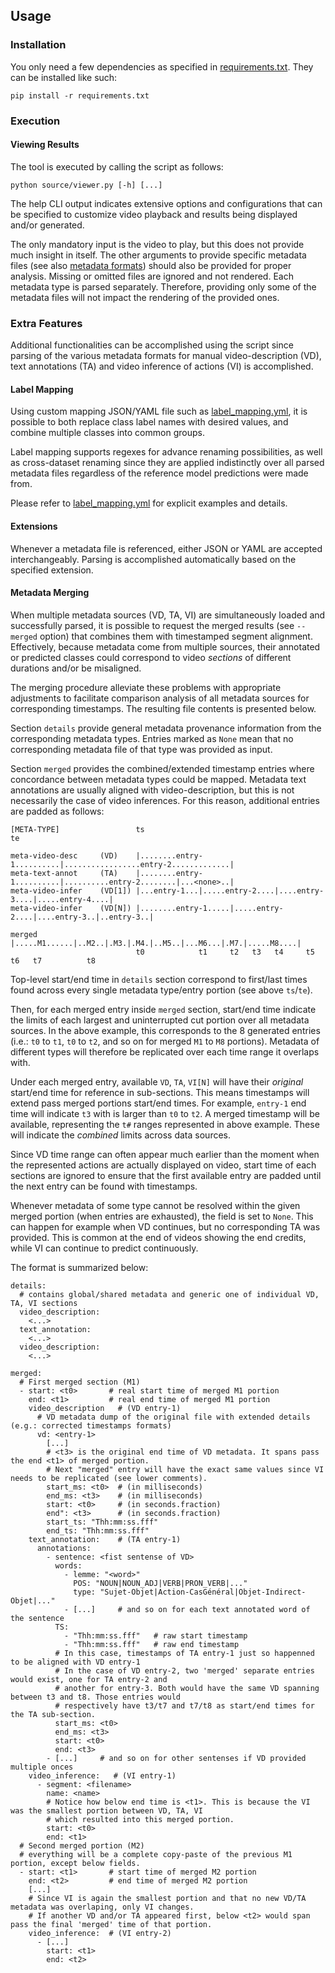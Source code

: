 
## Usage 

### Installation

You only need a few dependencies as specified in [requirements.txt](../requirements.txt).
They can be installed like such: 

    pip install -r requirements.txt


### Execution

#### Viewing Results

The tool is executed by calling the script as follows: 

    python source/viewer.py [-h] [...]


The help CLI output indicates extensive options and configurations that can be specified to customize video playback
and results being displayed and/or generated.

The only mandatory input is the video to play, but this does not provide much insight in itself. The other arguments
to provide specific metadata files (see also [metadata formats](metadata_format.md)) should also be provided for proper
analysis. Missing or omitted files are ignored and not rendered. Each metadata type is parsed separately. Therefore,
providing only some of the metadata files will not impact the rendering of the provided ones.  


### Extra Features

Additional functionalities can be accomplished using the script since parsing of the various metadata formats for
manual video-description (VD), text annotations (TA) and video inference of actions (VI) is accomplished. 

#### Label Mapping

Using custom mapping JSON/YAML file such as [label_mapping.yml][mapping-example], it is possible to both replace
class label names with desired values, and combine multiple classes into common groups. 
 
Label mapping supports regexes for advance renaming possibilities, as well as cross-dataset renaming since they are 
applied indistinctly over all parsed metadata files regardless of the reference model predictions were made from.

Please refer to [label_mapping.yml][mapping-example] for explicit examples and details. 

[mapping-example]: ../label_mapping.yml

#### Extensions

Whenever a metadata file is referenced, either JSON or YAML are accepted interchangeably. 
Parsing is accomplished automatically based on the specified extension.

#### Metadata Merging 

When multiple metadata sources (VD, TA, VI) are simultaneously loaded and successfully parsed, it is possible to request
the merged results (see `--merged` option) that combines them with timestamped segment alignment. Effectively, because
metadata come from multiple sources, their annotated or predicted classes could correspond to video *sections* of 
different durations and/or be misaligned. 

The merging procedure alleviate these problems with appropriate adjustments to facilitate comparison analysis of all
metadata sources for corresponding timestamps. The resulting file contents is presented below.

Section `details` provide general metadata provenance information from the corresponding metadata types.
Entries marked as `None` mean that no corresponding metadata file of that type was provided as input.

Section `merged` provides the combined/extended timestamp entries where concordance between metadata types
could be mapped. Metadata text annotations are usually aligned with video-description, but this is not
necessarily the case of video inferences. For this reason, additional entries are padded as follows:

    [META-TYPE]                 ts                                                              te

    meta-video-desc     (VD)    |........entry-1..........|.................entry-2.............|
    meta-text-annot     (TA)    |........entry-1..........|..........entry-2........|...<none>..|
    meta-video-infer    (VD[1]) |...entry-1...|.....entry-2....|....entry-3....|.....entry-4....|
    meta-video-infer    (VD[N]) |........entry-1.....|.....entry-2....|....entry-3..|..entry-3..|

    merged                      |.....M1......|..M2..|.M3.|.M4.|..M5..|...M6...|.M7.|.....M8....|
                                t0            t1     t2   t3   t4     t5       t6   t7          t8

Top-level start/end time in `details` section correspond to first/last times found across every single
metadata type/entry portion (see above `ts`/`te`).

Then, for each merged entry inside `merged` section, start/end time indicate the limits of each largest and 
uninterrupted cut portion over all metadata sources. In the above example, this corresponds to the 8 generated 
entries (i.e.: `t0` to `t1`,  `t0` to `t2`, and so on for merged `M1` to `M8` portions). Metadata of different 
types will therefore be replicated over each time range it overlaps with.

Under each merged entry, available `VD`, `TA`, `VI[N]` will have their *original* start/end time for reference in 
sub-sections. This means timestamps will extend pass merged portions start/end times. For example, `entry-1` 
end time will indicate `t3` with is larger than `t0` to `t2`. 
A merged timestamp will be available, representing the `t#` ranges represented in above example. These will indicate 
the *combined* limits across data sources. 

Since VD time range can often appear much earlier than the moment when the represented actions are actually
displayed on video, start time of each sections are ignored to ensure that the first available entry are padded
until the next entry can be found with timestamps.

Whenever metadata of some type cannot be resolved within the given merged portion (when entries are exhausted),
the field is set to `None`. This can happen for example when VD continues, but no corresponding TA was
provided. This is common at the end of videos showing the end credits, while VI can continue to predict continuously.

The format is summarized below: 

    details: 
      # contains global/shared metadata and generic one of individual VD, TA, VI sections 
      video_description: 
        <...>
      text_annotation: 
        <...>
      video_description:
        <...> 
      
    merged:
      # First merged section (M1) 
      - start: <t0>       # real start time of merged M1 portion
        end: <t1>         # real end time of merged M1 portion
        video_description   # (VD entry-1)
          # VD metadata dump of the original file with extended details (e.g.: corrected timestamps formats)   
          vd: <entry-1>
            [...]
            # <t3> is the original end time of VD metadata. It spans pass the end <t1> of merged portion. 
            # Next "merged" entry will have the exact same values since VI needs to be replicated (see lower comments). 
            start_ms: <t0>  # (in milliseconds)
            end_ms: <t3>    # (in milliseconds)
            start: <t0>     # (in seconds.fraction)
            end": <t3>      # (in seconds.fraction)
            start_ts: "Thh:mm:ss.fff"
            end_ts: "Thh:mm:ss.fff"
        text_annotation:    # (TA entry-1)
          annotations: 
            - sentence: <fist sentense of VD>
              words: 
                - lemme: "<word>"
                  POS: "NOUN|NOUN_ADJ|VERB|PRON_VERB|..."
                  type: "Sujet-Objet|Action-CasGénéral|Objet-Indirect-Objet|..."
                - [...]     # and so on for each text annotated word of the sentence 
              TS: 
                - "Thh:mm:ss.fff"   # raw start timestamp
                - "Thh:mm:ss.fff"   # raw end timestamp
              # In this case, timestamps of TA entry-1 just so happenned to be aligned with VD entry-1
              # In the case of VD entry-2, two 'merged' separate entries would exist, one for TA entry-2 and 
              # another for entry-3. Both would have the same VD spanning between t3 and t8. Those entries would 
              # respectively have t3/t7 and t7/t8 as start/end times for the TA sub-section. 
              start_ms: <t0>
              end_ms: <t3>
              start: <t0>
              end: <t3>
            - [...]     # and so on for other sentenses if VD provided multiple onces
        video_inference:   # (VI entry-1)
          - segment: <filename>
            name: <name>
            # Notice how below end time is <t1>. This is because the VI was the smallest portion between VD, TA, VI
            # which resulted into this merged portion.
            start: <t0>
            end: <t1>
      # Second merged portion (M2)
      # everything will be a complete copy-paste of the previous M1 portion, except below fields. 
      - start: <t1>       # start time of merged M2 portion
        end: <t2>         # end time of merged M2 portion
        [...]
        # Since VI is again the smallest portion and that no new VD/TA metadata was overlaping, only VI changes.
        # If another VD and/or TA appeared first, below <t2> would span pass the final 'merged' time of that portion.
        video_inference:  # (VI entry-2)
          - [...]
            start: <t1>
            end: <t2>
